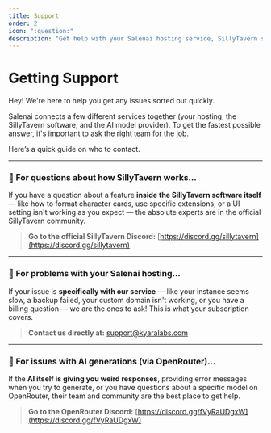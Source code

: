 ```yaml
---
title: Support
order: 2
icon: ":question:"
description: "Get help with your Salenai hosting service, SillyTavern software questions, or AI model issues. Find the right support team for faster solutions."
---
```


# Getting Support

Hey! We're here to help you get any issues sorted out quickly.

Salenai connects a few different services together (your hosting, the SillyTavern software, and the AI model provider). To get the fastest possible answer, it's important to ask the right team for the job.

Here’s a quick guide on who to contact.

---

### 🤔 For questions about how SillyTavern works...

If you have a question about a feature **inside the SillyTavern software itself** — like how to format character cards, use specific extensions, or a UI setting isn't working as you expect — the absolute experts are in the official SillyTavern community.

> **Go to the official SillyTavern Discord:** [https://discord.gg/sillytavern](https://discord.gg/sillytavern)

---

### 🚀 For problems with your Salenai hosting...

If your issue is **specifically with our service** — like your instance seems slow, a backup failed, your custom domain isn't working, or you have a billing question — we are the ones to ask! This is what your subscription covers.

> **Contact us directly at:** [support@kyaralabs.com](mailto:support@kyaralabs.com)

---

### 🤖 For issues with AI generations (via OpenRouter)...

If the **AI itself is giving you weird responses**, providing error messages when you try to generate, or you have questions about a specific model on OpenRouter, their team and community are the best place to get help.

> **Go to the OpenRouter Discord:** [https://discord.gg/fVyRaUDgxW](https://discord.gg/fVyRaUDgxW)
